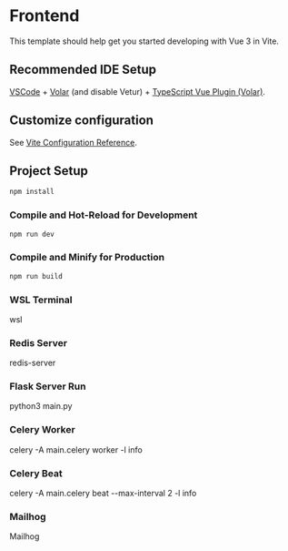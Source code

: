 # Frontend

This template should help get you started developing with Vue 3 in Vite.

## Recommended IDE Setup

[VSCode](https://code.visualstudio.com/) + [Volar](https://marketplace.visualstudio.com/items?itemName=Vue.volar) (and disable Vetur) + [TypeScript Vue Plugin (Volar)](https://marketplace.visualstudio.com/items?itemName=Vue.vscode-typescript-vue-plugin).

## Customize configuration

See [Vite Configuration Reference](https://vitejs.dev/config/).

## Project Setup

```sh
npm install
```

### Compile and Hot-Reload for Development

```sh
npm run dev
```

### Compile and Minify for Production

```sh
npm run build
```

### WSL Terminal

wsl


### Redis Server

redis-server

### Flask Server Run

python3 main.py

### Celery Worker 

celery -A main.celery worker -l info

### Celery Beat

celery -A main.celery beat --max-interval 2 -l info

### Mailhog

Mailhog